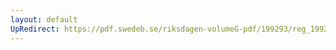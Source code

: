 ```yaml
---
layout: default
UpRedirect: https://pdf.swedeb.se/riksdagen-volumeG-pdf/199293/reg_199293/reg_199293_0096.pdf
---
```

